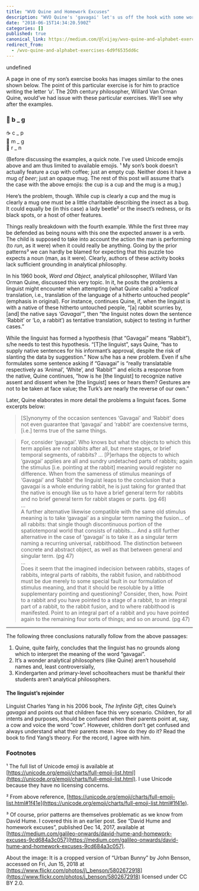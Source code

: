 ```yaml
---
title: "WVO Quine and Homework Excuses"
description: "WVO Quine's 'gavagai' let's us off the hook with some word problems."
date: "2018-06-15T14:34:20.590Z"
categories: []
published: true
canonical_link: https://medium.com/@lvijay/wvo-quine-and-alphabet-exercises-6d9f6535dd6c
redirect_from:
  - /wvo-quine-and-alphabet-exercises-6d9f6535dd6c
---
```


undefined

A page in one of my son’s exercise books has images similar to the ones shown below. The point of this particular exercise is for him to practice writing the letter ‘_u_’. The 20th century philosopher, Willard Van Orman Quine, would’ve had issue with these particular exercises. We’ll see why after the examples.

### 🐞 b \_ g  
☕ c \_ p  
🍺 m \_ g  
🏃 r \_ n

(Before discussing the examples, a quick note. I’ve used Unicode emojis above and am thus limited to available emojis. ¹ My son’s book doesn’t actually feature a cup with coffee; just an empty cup. Neither does it have a mug _of beer_; just an opaque mug. The rest of this post will assume that’s the case with the above emojis: the cup is a cup and the mug is a mug.)

Here’s the problem, though. While cup is clearly a cup and the mug is clearly a mug one must be a little charitable describing the insect as a bug. It could equally be (in this case) a lady beetle² or the insect’s redness, or its black spots, or a host of other features.

Things really breakdown with the fourth example. While the first three may be defended as being nouns with this one the expected answer is a verb. The child is supposed to take into account the action the man is performing (to _run_, as it were) when it could really be anything. Going by the prior patterns³ we can hardly be blamed for expecting that this puzzle too expects a noun (man, as it were). Clearly, authors of these activity books lack sufficient grounding in analytical philosophy.

In his 1960 book, _Word and Object_, analytical philosopher, Willard Van Orman Quine, discussed this very topic. In it, he posits the problems a linguist might encounter when attempting (what Quine calls) a “_radical_ translation, i.e., translation of the language of a hitherto untouched people” (emphasis in original). For instance, continues Quine, if, when the linguist is with a native of these hitherto untouched people, “\[a\] rabbit scurries by, \[and\] the native says _‘Gavagai’_”, then “the linguist notes down the sentence ‘Rabbit’ or ‘Lo, a rabbit’) as tentative translation, subject to testing in further cases.”

While the linguist has formed a hypothesis (that “Gavagai” means “Rabbit”), s/he needs to test this hypothesis. “\[T\]he linguist”, says Quine, “has to supply native sentences for his informant’s approval, despite the risk of slanting the data by suggestion.” Now s/he has a new problem. Even if s/he formulates some sentence asking if “Gavagai” is “really translatable respectively as ‘Animal’, ‘White’, and ‘Rabbit’” and elicits a response from the native, Quine continues, “how is he \[the linguist\] to recognize native assent and dissent when he \[the linguist\] sees or hears them? Gestures are not to be taken at face value; the Turk’s are nearly the reverse of our own.”

Later, Quine elaborates in more detail the problems a linguist faces. Some excerpts below:

> \[S\]ynonymy of the occasion sentences ‘Gavagai’ and ‘Rabbit’ does not even guarantee that ‘gavagai’ and ‘rabbit’ are coextensive terms, \[i.e.\] terms true of the same things.

> For, consider ‘gavagai’. Who knows but what the objects to which this term applies are not rabbits after all, but mere stages, or brief temporal segments, of rabbits? … \[P\]erhaps the objects to which ‘gavagai’ applies are all and sundry undetached parts of rabbits; again the stimulus \[i.e. pointing at the rabbit\] meaning would register no difference. When from the sameness of stimulus meanings of ‘Gavagai’ and ‘Rabbit’ the linguist leaps to the conclusion that a gavagai is a whole enduring rabbit, he is just taking for granted that the native is enough like us to have a brief general term for rabbits and no brief general term for rabbit stages or parts. (pg 46)  
> …  
> A further alternative likewise compatible with the same old stimulus meaning is to take ‘gavagai’ as a singular term naming the fusion… of all rabbits: that single though discontinuous portion of the spatiotemporal world that consists of rabbits…. And a still further alternative in the case of ‘gavagai’ is to take it as a singular term naming a recurring universal, rabbithood. The distinction between concrete and abstract object, as well as that between general and singular term. (pg 47)  
> …  
> Does it seem that the imagined indecision between rabbits, stages of rabbits, integral parts of rabbits, the rabbit fusion, and rabbithood must be due merely to some special fault in our formulation of stimulus meaning, and that it should be resoluble by a little supplementary pointing and questioning? Consider, then, how. Point to a rabbit and you have pointed to a stage of a rabbit, to an integral part of a rabbit, to the rabbit fusion, and to where rabbithood is manifested. Point to an integral part of a rabbit and you have pointed again to the remaining four sorts of things; and so on around. (pg 47)

---

The following three conclusions naturally follow from the above passages:

1.  Quine, quite fairly, concludes that the linguist has no grounds along which to interpret the meaning of the word “gavagai”.
2.  It’s a wonder analytical philosophers (like Quine) aren’t household names and, least controversially,
3.  Kindergarten and primary-level schoolteachers must be thankful their students aren’t analytical philosophers.

#### The linguist’s rejoinder

Linguist Charles Yang in his 2006 book, _The Infinite Gift_, cites Quine’s _gavagai_ and points out that children face this very scenario. Children, for all intents and purposes, should be confused when their parents point at, say, a cow and voice the word “cow”. However, children don’t get confused and always understand what their parents mean. How do they do it? Read the book to find Yang’s theory. For the record, I agree with him.

### Footnotes

¹ The full list of Unicode emoji is available at [https://unicode.org/emoji/charts/full-emoji-list.html](https://unicode.org/emoji/charts/full-emoji-list.html). I use Unicode because they have no licensing concerns.

² From above reference, [https://unicode.org/emoji/charts/full-emoji-list.html#1f41e](https://unicode.org/emoji/charts/full-emoji-list.html#1f41e).

³ Of course, prior patterns are themselves problematic as we know from David Hume. I covered this in an earlier post. See “David Hume and homework excuses”, published Dec 14, 2017, available at [https://medium.com/galileo-onwards/david-hume-and-homework-excuses-9cd684a3c057](https://medium.com/galileo-onwards/david-hume-and-homework-excuses-9cd684a3c057).

About the image: It is a cropped version of “Urban Bunny” by John Benson, accessed on Fri, Jun 15, 2018 at [https://www.flickr.com/photos/j\_benson/5802672918](https://www.flickr.com/photos/j_benson/5802672918) licensed under CC BY 2.0.
